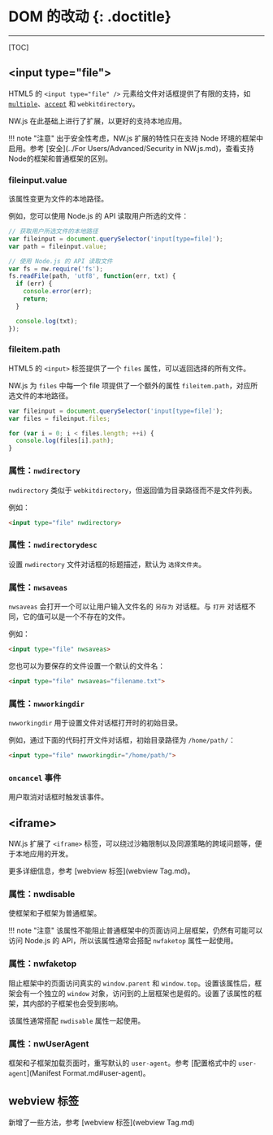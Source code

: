 # DOM 的改动 {: .doctitle}
---

[TOC]

## &lt;input type="file"&gt;

HTML5 的 `<input type="file" />` 元素给文件对话框提供了有限的支持，如 [`multiple`](https://developer.mozilla.org/en-US/docs/Web/HTML/Element/input#attr-multiple)、[`accept`](https://developer.mozilla.org/en-US/docs/Web/HTML/Element/input#attr-accept) 和 `webkitdirectory`。

NW.js 在此基础上进行了扩展，以更好的支持本地应用。

!!! note "注意"
    出于安全性考虑，NW.js 扩展的特性只在支持 Node 环境的框架中启用。参考 [安全](../For Users/Advanced/Security in NW.js.md)，查看支持Node的框架和普通框架的区别。

### fileinput.value

该属性变更为文件的本地路径。

例如，您可以使用 Node.js 的 API 读取用户所选的文件：

```javascript
// 获取用户所选文件的本地路径
var fileinput = document.querySelector('input[type=file]');
var path = fileinput.value;

// 使用 Node.js 的 API 读取文件
var fs = nw.require('fs');
fs.readFile(path, 'utf8', function(err, txt) {
  if (err) {
    console.error(err);
    return;
  }

  console.log(txt);
});
```

### fileitem.path

HTML5 的 `<input>` 标签提供了一个 `files` 属性，可以返回选择的所有文件。

NW.js 为 `files` 中每一个 file 项提供了一个额外的属性 `fileitem.path`，对应所选文件的本地路径。

```javascript
var fileinput = document.querySelector('input[type=file]');
var files = fileinput.files;

for (var i = 0; i < files.length; ++i) {
  console.log(files[i].path);
}
```

### 属性：`nwdirectory`

`nwdirectory` 类似于 `webkitdirectory`，但返回值为目录路径而不是文件列表。

例如：

```html
<input type="file" nwdirectory>
```

### 属性：`nwdirectorydesc`

设置 `nwdirectory` 文件对话框的标题描述，默认为 `选择文件夹`。

### 属性：`nwsaveas`

`nwsaveas` 会打开一个可以让用户输入文件名的 `另存为` 对话框。与 `打开` 对话框不同，它的值可以是一个不存在的文件。

例如：

```html
<input type="file" nwsaveas>
```

您也可以为要保存的文件设置一个默认的文件名：

```html
<input type="file" nwsaveas="filename.txt">
```

### 属性：`nwworkingdir`

`nwworkingdir` 用于设置文件对话框打开时的初始目录。

例如，通过下面的代码打开文件对话框，初始目录路径为 `/home/path/`：

```html
<input type="file" nwworkingdir="/home/path/">
```
### `oncancel` 事件

用户取消对话框时触发该事件。

## &lt;iframe&gt;

NW.js 扩展了 `<iframe>` 标签，可以绕过沙箱限制以及同源策略的跨域问题等，便于本地应用的开发。

更多详细信息，参考 [webview 标签](webview Tag.md)。

### 属性：nwdisable

使框架和子框架为普通框架。

!!! note "注意"
    该属性不能阻止普通框架中的页面访问上层框架，仍然有可能可以访问 Node.js 的 API，所以该属性通常会搭配 `nwfaketop` 属性一起使用。

### 属性：nwfaketop

阻止框架中的页面访问真实的 `window.parent` 和 `window.top`。设置该属性后，框架会有一个独立的 `window` 对象，访问到的上层框架也是假的。设置了该属性的框架，其内部的子框架也会受到影响。

该属性通常搭配 `nwdisable` 属性一起使用。

### 属性：nwUserAgent

框架和子框架加载页面时，重写默认的 `user-agent`。参考 [配置格式中的 `user-agent`](Manifest Format.md#user-agent)。

## webview 标签

新增了一些方法，参考 [webview 标签](webview Tag.md)
